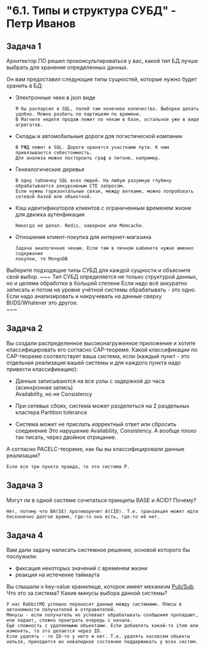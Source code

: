 <h1>"6.1. Типы и структура СУБД" - Петр Иванов</h1>

## Задача 1

Архитектор ПО решил проконсультироваться у вас, какой тип БД 
лучше выбрать для хранения определенных данных.

Он вам предоставил следующие типы сущностей, которые нужно будет хранить в БД:

- Электронные чеки в json виде  
	~~~
	Я бы распарсил в SQL, полей там конечное количество. Выборки делать удобно. Можно разбить по партициям по времени. 
	В Магните неделя продаж лежит по чекам в базе, остальное уже в виде агрегатов. 
	~~~
	
- Склады и автомобильные дороги для логистической компании
	~~~
	В РЖД лежит в SQL. Дороги хранятся участками пути. К ним привязывается себестоимость. 
	Для анализа можно постороить граф в питоне, например. 
	~~~

- Генеалогические деревья
	~~~
	В одну табличку SQL всех людей. На любую разумную глубину обрабатывается рекурсивным CTE запросом.
	Если нужны горизонтальные связи, между ветками, можно попробовать сетевой базой или объектной.
	~~~
	
	
- Кэш идентификаторов клиентов с ограниченным временем жизни для движка аутенфикации
	~~~
	Никогда не делал. Redis, наверное или Memcache.  
	~~~
	
- Отношения клиент-покупка для интернет-магазина
	~~~
	Задача аналогичная чекам. Если там в личном кабинете нужно именно содержание  
	покупки, то MongoDB
	~~~

Выберите подходящие типы СУБД для каждой сущности и объясните свой выбор.
	~~~
	Тип СУБД определяется не только структурой данных, но и целями обработки в большей степени
	Если надо всё аккуратно записать и потом на уровне учётной системы обрабатывать - это одно. 
	Если надо анализировать и накручивать на данные сверху BI/DS/Whatever это другое.  
	~~~
	
	
## Задача 2

Вы создали распределенное высоконагруженное приложение и хотите классифицировать его согласно 
CAP-теореме. Какой классификации по CAP-теореме соответствует ваша система, если 
(каждый пункт - это отдельная реализация вашей системы и для каждого пункта надо привести классификацию):

- Данные записываются на все узлы с задержкой до часа (асинхронная запись)  
	Availability, но не Consistency

- При сетевых сбоях, система может разделиться на 2 раздельных кластера
	Partition tolerance
	
- Система может не прислать корректный ответ или сбросить соединение
	Это нарушение Availability, Consistency. А вообще плохо так писать, через двойное отрицание. 

А согласно PACELC-теореме, как бы вы классифицировали данные реализации?

	Если все три пункта правда, то это система P. 
	
## Задача 3

Могут ли в одной системе сочетаться принципы BASE и ACID? Почему?

	Нет, потому что BA(SE) противоречит A(CID). Т.е. транзакция может идти бесконечно долгое время, где-то она есть, где-то её нет. 

## Задача 4

Вам дали задачу написать системное решение, основой которого бы послужили:

- фиксация некоторых значений с временем жизни
- реакция на истечение таймаута

Вы слышали о key-value хранилище, которое имеет механизм [Pub/Sub](https://habr.com/ru/post/278237/). 
Что это за система? Какие минусы выбора данной системы?	

	У нас RabbitMQ успешно переносит данные между системами. Плюсы в автономности получателей и отправителей.
	Минусы - если получатель не успевает обрабатывать сообщения пропадают, или падает, сложно проиграть очередь с начала.
	Ещё сложность с удаляемыми объектами. Если добавлять какой-то item или изменять, то это делается через ID. 
	Если удалять - то ID-то у него и нет. Т.е. удалять насовсем объекты нельзя, приходится их невалидное состояние поддерживать у всех систем.   

	